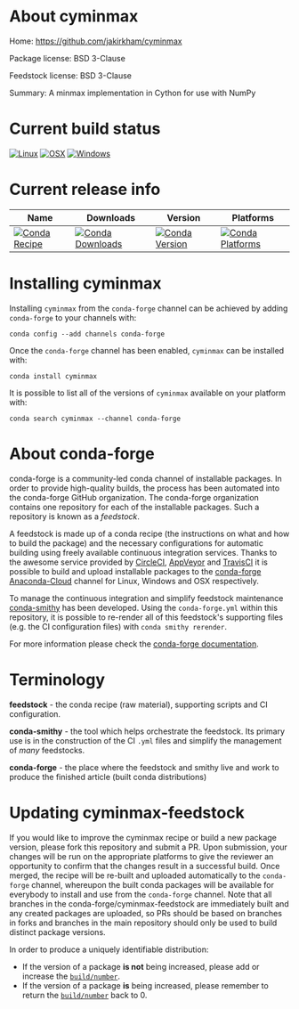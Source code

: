 About cyminmax
==============

Home: https://github.com/jakirkham/cyminmax

Package license: BSD 3-Clause

Feedstock license: BSD 3-Clause

Summary: A minmax implementation in Cython for use with NumPy



Current build status
====================

[![Linux](https://img.shields.io/circleci/project/github/conda-forge/cyminmax-feedstock/master.svg?label=Linux)](https://circleci.com/gh/conda-forge/cyminmax-feedstock)
[![OSX](https://img.shields.io/travis/conda-forge/cyminmax-feedstock/master.svg?label=macOS)](https://travis-ci.org/conda-forge/cyminmax-feedstock)
[![Windows](https://img.shields.io/appveyor/ci/conda-forge/cyminmax-feedstock/master.svg?label=Windows)](https://ci.appveyor.com/project/conda-forge/cyminmax-feedstock/branch/master)

Current release info
====================

| Name | Downloads | Version | Platforms |
| --- | --- | --- | --- |
| [![Conda Recipe](https://img.shields.io/badge/recipe-cyminmax-green.svg)](https://anaconda.org/conda-forge/cyminmax) | [![Conda Downloads](https://img.shields.io/conda/dn/conda-forge/cyminmax.svg)](https://anaconda.org/conda-forge/cyminmax) | [![Conda Version](https://img.shields.io/conda/vn/conda-forge/cyminmax.svg)](https://anaconda.org/conda-forge/cyminmax) | [![Conda Platforms](https://img.shields.io/conda/pn/conda-forge/cyminmax.svg)](https://anaconda.org/conda-forge/cyminmax) |

Installing cyminmax
===================

Installing `cyminmax` from the `conda-forge` channel can be achieved by adding `conda-forge` to your channels with:

```
conda config --add channels conda-forge
```

Once the `conda-forge` channel has been enabled, `cyminmax` can be installed with:

```
conda install cyminmax
```

It is possible to list all of the versions of `cyminmax` available on your platform with:

```
conda search cyminmax --channel conda-forge
```


About conda-forge
=================

conda-forge is a community-led conda channel of installable packages.
In order to provide high-quality builds, the process has been automated into the
conda-forge GitHub organization. The conda-forge organization contains one repository
for each of the installable packages. Such a repository is known as a *feedstock*.

A feedstock is made up of a conda recipe (the instructions on what and how to build
the package) and the necessary configurations for automatic building using freely
available continuous integration services. Thanks to the awesome service provided by
[CircleCI](https://circleci.com/), [AppVeyor](https://www.appveyor.com/)
and [TravisCI](https://travis-ci.org/) it is possible to build and upload installable
packages to the [conda-forge](https://anaconda.org/conda-forge)
[Anaconda-Cloud](https://anaconda.org/) channel for Linux, Windows and OSX respectively.

To manage the continuous integration and simplify feedstock maintenance
[conda-smithy](https://github.com/conda-forge/conda-smithy) has been developed.
Using the ``conda-forge.yml`` within this repository, it is possible to re-render all of
this feedstock's supporting files (e.g. the CI configuration files) with ``conda smithy rerender``.

For more information please check the [conda-forge documentation](https://conda-forge.org/docs/).

Terminology
===========

**feedstock** - the conda recipe (raw material), supporting scripts and CI configuration.

**conda-smithy** - the tool which helps orchestrate the feedstock.
                   Its primary use is in the construction of the CI ``.yml`` files
                   and simplify the management of *many* feedstocks.

**conda-forge** - the place where the feedstock and smithy live and work to
                  produce the finished article (built conda distributions)


Updating cyminmax-feedstock
===========================

If you would like to improve the cyminmax recipe or build a new
package version, please fork this repository and submit a PR. Upon submission,
your changes will be run on the appropriate platforms to give the reviewer an
opportunity to confirm that the changes result in a successful build. Once
merged, the recipe will be re-built and uploaded automatically to the
`conda-forge` channel, whereupon the built conda packages will be available for
everybody to install and use from the `conda-forge` channel.
Note that all branches in the conda-forge/cyminmax-feedstock are
immediately built and any created packages are uploaded, so PRs should be based
on branches in forks and branches in the main repository should only be used to
build distinct package versions.

In order to produce a uniquely identifiable distribution:
 * If the version of a package **is not** being increased, please add or increase
   the [``build/number``](https://conda.io/docs/user-guide/tasks/build-packages/define-metadata.html#build-number-and-string).
 * If the version of a package **is** being increased, please remember to return
   the [``build/number``](https://conda.io/docs/user-guide/tasks/build-packages/define-metadata.html#build-number-and-string)
   back to 0.

<!-- dummy commit to enable rerendering -->

